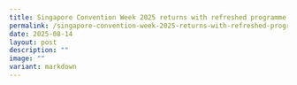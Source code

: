 ```yaml
---
title: Singapore Convention Week 2025 returns with refreshed programme
permalink: /singapore-convention-week-2025-returns-with-refreshed-programme/
date: 2025-08-14
layout: post
description: ""
image: ""
variant: markdown
---
```

